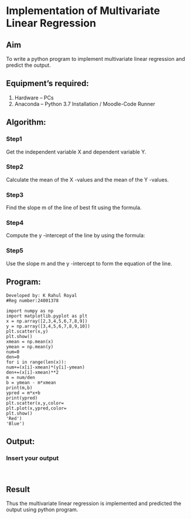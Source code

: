 # Implementation of Multivariate Linear Regression
## Aim
To write a python program to implement multivariate linear regression and predict the output.
## Equipment’s required:
1.	Hardware – PCs
2.	Anaconda – Python 3.7 Installation / Moodle-Code Runner
## Algorithm:
### Step1
Get the independent variable X and dependent variable Y.
### Step2
Calculate the mean of the X -values and the mean of the Y -values.
### Step3
Find the slope m of the line of best fit using the formula.
### Step4
Compute the y -intercept of the line by using the formula:
### Step5
Use the slope m and the y -intercept to form the equation of the line.
## Program:
```
Developed by: K Rahul Royal
#Reg number:24001378

import numpy as np
import matplotlib.pyplot as plt
x = np.array([2,3,4,5,6,7,8,9])
y = np.array([3,4,5,6,7,8,9,10])
plt.scatter(x,y)
plt.show()
xmean = np.mean(x)
ymean = np.mean(y)
num=0
den=0
for i in range(len(x)):
num+=(x[i]-xmean)*(y[i]-ymean)
den+=(x[i]-xmean)**2
m = num/den
b = ymean - m*xmean
print(m,b)
ypred = m*x+b
print(ypred)
plt.scatter(x,y,color=
plt.plot(x,ypred,color=
plt.show()
'Red')
'Blue')
```
## Output:

### Insert your output

<br>

## Result
Thus the multivariate linear regression is implemented and predicted the output using python program.
